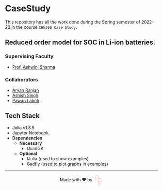 # CaseStudy

This repository has all the work done during the Spring semester of 2022-23 in the course `CHN300 Case Study`.

## Reduced order model for SOC in Li-ion batteries.


### Supervising Faculty
- [Prof. Ashwini Sharma](https://www.linkedin.com/in/ashwini-kumar-sharma-nus/)

### Collaborators
- [Aryan Ranjan](https://github.com/just-ary27/)
- [Ashish Singh](https://github.com/morancium)
- [Pawan Lahoti](https://github.com/PawanLahoti)

## Tech Stack
- Julia v1.8.5
- Jupyter Notebook.
- **Dependencies**
    - **Necessary**
        - QuadGK
    - **Optional**
        - IJulia (used to show examples)
        - Gadfly (used to plot graphs in examples)

<div align=center>
    <hr>
    <p>Made with ❤️ by
        <a href="https://justary27.web.app">
            <img src="assets/readmeAssets/justary27.png" align=center>
        </a>
    </p>
</div>